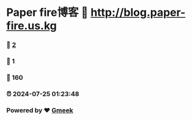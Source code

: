 # Paper fire博客 :link: http://blog.paper-fire.us.kg 
### :page_facing_up: [2](http://blog.paper-fire.us.kg/tag.html) 
### :speech_balloon: 1 
### :hibiscus: 160 
### :alarm_clock: 2024-07-25 01:23:48 
### Powered by :heart: [Gmeek](https://github.com/Meekdai/Gmeek)
